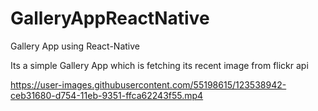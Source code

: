# GalleryAppReactNative
Gallery App using React-Native

Its a simple Gallery App which is fetching its recent image from flickr api

https://user-images.githubusercontent.com/55198615/123538942-ceb31680-d754-11eb-9351-ffca62243f55.mp4

